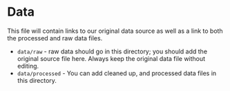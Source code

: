 # Data
This file will contain links to our original data source as well as a link to both the processed and raw data files.
- `data/raw` - raw data should go in this directory; you should add the original source file here. Always keep the original data file without editing.
- `data/processed` - You can add cleaned up, and processed data files in this directory.

